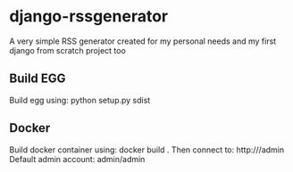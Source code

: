 # django-rssgenerator

A very simple RSS generator created for my personal needs and my first django from scratch project too

## Build EGG
Build egg using: python setup.py sdist

## Docker
Build docker container using: docker build .
Then connect to: http://<container ip>/admin
Default admin account: admin/admin
